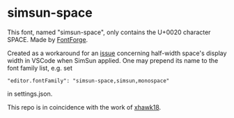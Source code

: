 # simsun-space

This font, named "simsun-space", only contains the U+0020 character SPACE.
Made by [FontForge](https://github.com/fontforge/fontforge).

Created as a workaround for an [issue](https://github.com/microsoft/vscode/issues/37100) concerning half-width space's display width in VSCode when SimSun applied.
One may prepend its name to the font family list, e.g. set
```
"editor.fontFamily": "simsun-space,simsun,monospace"
```
in settings.json.

This repo is in coincidence with the work of [xhawk18](https://github.com/microsoft/vscode/issues/188774?issuecomment-1907605287#issuecomment-1907605287).
